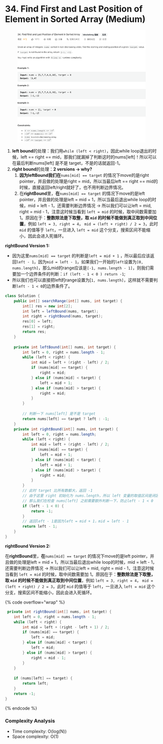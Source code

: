 # 34. Find First and Last Position of Element in Sorted Array (Medium)

<figure><img src="../../../.gitbook/assets/image (61).png" alt=""><figcaption></figcaption></figure>

1. **left bound**的处理：我们用`while (left < right)`，因此while loop退出的时候，left == right == mid，那我们就漏掉了判断这时的nums\[left]！所以可以在最后判断nums\[left] 是不是 target，不是的话就返回-1。
2. **right bound**的处理：**2 versions -> why?**&#x20;
   1. **因为leftBound我们在**`nums[mid] == target` 的情况下move的是right pointer，并且做的处理是right = mid，所以当最后left == right == mid的时候，直接返回left/right就好了，也不用判断边界情况。
   2. 在**rightBound**里，**在**`nums[mid] == target` 的情况下move的是left pointer，并且做的处理是left = mid + 1，所以当最后退出while loop的时候，mid = left - 1，还需要判断边界情况 -> 所以我们可以让left = mid, right = mid - 1，注意这时候当看到 `left = mid` 的时候，取中间数需要加 1。原因在于：**整数除法是下取整，取 `mid` 的时候不能做到真正取到中间位置**，例如 `left = 3, right = 4`， `mid = (left + right) / 2 = 3`，此时 `mid` 的值等于 `left`，一旦进入 `left = mid` 这个分支，搜索区间不能缩小，因此会进入死循环。



**rightBound Version 1:**

* 因为这里`nums[mid] == target` 的判断是`left = mid + 1` ，所以最后应该返回`left - 1`，因为`mid = left - 1`，如果我们一开始的`left`设置为`[0, nums.length]`，那么mid的range应该是`[-1, nums.length - 1]`，则我们需要加一个边界条件的判断：`if (left - 1 < 0 ) return -1`;
* 所以我们也可以直接把left的range设置为\[`1, nums.length]`，这样就不需要判断`left - 1 < 0`的边界条件了。

```java
class Solution {
    public int[] searchRange(int[] nums, int target) {
        int[] res = new int[2];
        int left = leftBound(nums, target);
        int right = rightBound(nums, target);
        res[0] = left;
        res[1] = right;
        return res;
    }
    
    private int leftBound(int[] nums, int target) {
        int left = 0, right = nums.length - 1;
        while (left < right) {
            int mid = left + (right - left) / 2;
            if (nums[mid] == target) {
                right = mid;
            } else if (nums[mid] < target) {
                left = mid + 1;
            } else if (nums[mid] > target) {
                right = mid;
            }
        }
      
        // 判断一下 nums[left] 是不是 target
        return nums[left] == target ? left : -1;
    }
    private int rightBound(int[] nums, int target) {
        int left = 0, right = nums.length;
        while (left < right) {
            int mid = left + (right - left) / 2;
            if (nums[mid] == target) {
                left = mid + 1;
            } else if (nums[mid] < target) {
                left = mid + 1;
            } else if (nums[mid] > target) {
                right = mid;
            }
        }
        // 此时 target 比所有数都大，返回 -1
        // 由于这里 right 初始化为 nums.length，所以 left 变量的取值区间是闭区间 [0, nums.length]，
        // 那么我们在检查 nums[left] 之前需要额外判断一下，防止left - 1 < 0
        if (left - 1 < 0) {
            return -1;
        }
        // 返回left - 1是因为left = mid + 1，mid = left - 1
        return left - 1;
    }
}
```



**rightBound Version 2:**

在**rightBound**里，**在**`nums[mid] == target` 的情况下move的是left pointer，并且做的处理是left = mid + 1，所以当最后退出while loop的时候，mid = left - 1，还需要判断边界情况 -> 所以我们可以让left = mid, right = mid - 1，注意这时候当看到 `left = mid` 的时候，取中间数需要加 1。原因在于：**整数除法是下取整，取 `mid` 的时候不能做到真正取到中间位置**，例如 `left = 3, right = 4`， `mid = (left + right) / 2 = 3`，此时 `mid` 的值等于 `left`，一旦进入 `left = mid` 这个分支，搜索区间不能缩小，因此会进入死循环。

{% code overflow="wrap" %}
```java
 private int rightBound(int[] nums, int target) {
    int left = 0, right = nums.length - 1;
    while (left < right) {
        int mid = left + (right - left + 1) / 2;
        if (nums[mid] == target) {
            left = mid;
        } else if (nums[mid] < target) {
            left = mid;
        } else if (nums[mid] > target) {
            right = mid - 1;
        }
    }
  
    if (nums[left] == target) {
        return left;
    }
    return -1;
}
```
{% endcode %}

### Complexity Analysis

* Time complexity: O(log(N))
* Space complexity: O(1)
